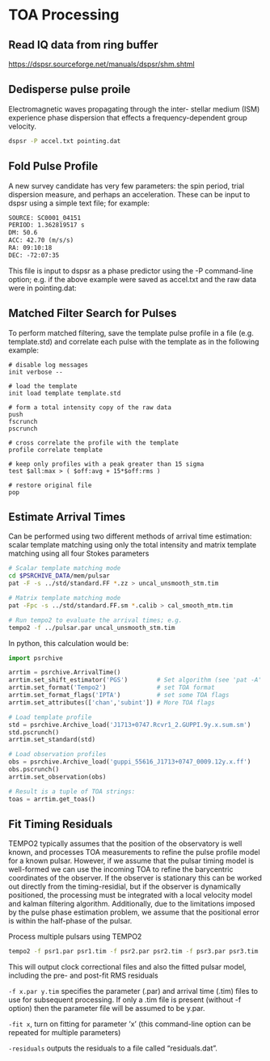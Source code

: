 # TOA Processing 

## Read IQ data from ring buffer
https://dspsr.sourceforge.net/manuals/dspsr/shm.shtml

## Dedisperse pulse proile
Electromagnetic waves propagating through the inter- stellar medium (ISM) experience phase dispersion that effects a frequency-dependent group velocity.
```bash
dspsr -P accel.txt pointing.dat
```

## Fold Pulse Profile
A new survey candidate has very few parameters: the spin period, trial dispersion measure, and perhaps an acceleration. These can be input to dspsr using a simple text file; for example: 
```txt
SOURCE: SC0001_04151
PERIOD: 1.362819517 s
DM: 50.6
ACC: 42.70 (m/s/s)
RA: 09:10:18
DEC: -72:07:35
```

 This file is input to dspsr as a phase predictor using the -P command-line option; e.g. if the above example were saved as accel.txt and the raw data were in pointing.dat: 

## Matched Filter Search for Pulses
To perform matched filtering, save the template pulse profile in a file (e.g. template.std) and correlate each pulse with the template as in the following example: 
```
# disable log messages
init verbose --

# load the template
init load template template.std

# form a total intensity copy of the raw data
push
fscrunch
pscrunch

# cross correlate the profile with the template
profile correlate template

# keep only profiles with a peak greater than 15 sigma
test $all:max > ( $off:avg + 15*$off:rms )

# restore original file
pop
```

## Estimate Arrival Times 
Can be performed using two different methods of arrival time estimation: scalar template matching using only the total intensity and matrix template matching using all four Stokes parameters
```bash
# Scalar template matching mode 
cd $PSRCHIVE_DATA/mem/pulsar
pat -F -s ../std/standard.FF *.zz > uncal_unsmooth_stm.tim

# Matrix template matching mode 
pat -Fpc -s ../std/standard.FF.sm *.calib > cal_smooth_mtm.tim

```

```bash
# Run tempo2 to evaluate the arrival times; e.g.
tempo2 -f ../pulsar.par uncal_unsmooth_stm.tim
```

In python, this calculation would be:
```python
import psrchive

arrtim = psrchive.ArrivalTime()
arrtim.set_shift_estimator('PGS')        # Set algorithm (see 'pat -A' help)
arrtim.set_format('Tempo2')              # set TOA format
arrtim.set_format_flags('IPTA')          # set some TOA flags
arrtim.set_attributes(['chan','subint']) # More TOA flags

# Load template profile
std = psrchive.Archive_load('J1713+0747.Rcvr1_2.GUPPI.9y.x.sum.sm')
std.pscrunch()
arrtim.set_standard(std)

# Load observation profiles
obs = psrchive.Archive_load('guppi_55616_J1713+0747_0009.12y.x.ff')
obs.pscrunch()
arrtim.set_observation(obs)

# Result is a tuple of TOA strings:
toas = arrtim.get_toas()
```

## Fit Timing Residuals 
TEMPO2 typically assumes that the position of the observatory is well known, and processes TOA measurements to refine the pulse profile model for a known pulsar. However, if we assume that the pulsar timing model is well-formed we can use the incoming TOA to refine the barycentric coordinates of the observer. If the observer is stationary this can be worked out directly from the timing-residial, but if the observer is dynamically positioned, the processing must be integrated with a local velocity model and kalman filtering algorithm. Additionally, due to the limitations imposed by the pulse phase estimation problem, we assume that the positional error is within the half-phase of the pulsar. 

Process multiple pulsars using TEMPO2
```bash
tempo2 -f psr1.par psr1.tim -f psr2.par psr2.tim -f psr3.par psr3.tim 
```
This will output clock correctional files and also the fitted pulsar model, including the pre- and post-fit RMS residuals

`-f x.par y.tim` specifies the parameter (.par) and arrival time (.tim) files to use for subsequent
processing. If only a .tim file is present (without -f option) then the parameter file will be assumed
to be y.par.

`-fit x`, turn on fitting for parameter ’x’ (this command-line option can be repeated for multiple
parameters)

`-residuals` outputs the residuals to a file called “residuals.dat”.
